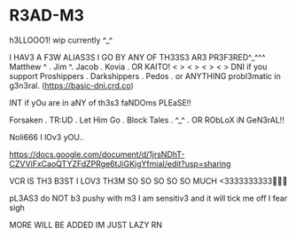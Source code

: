 # R3AD-M3
h3LLOOO1!  wip currently ^_^

I  HAV3 A F3W ALIAS3S I GO BY ANY OF TH33S3 AR3 PR3F3RED^_^^^
Matthew ^ . Jim ^. Jacob . Kovia . OR KAITO!
< > < > < > < > 
DNI if you support Proshippers . Darkshippers . Pedos . or ANYTHING probl3matic in g3n3ral.
(https://basic-dni.crd.co)

INT if yOu are in aNY of th3s3 faNDOms PLEaSE!!

Forsaken . TR:UD . Let Him Go . Block Tales . ^_^ . OR RObLoX iN GeN3rAL!!

Noli666 I lOv3 yOU..

https://docs.google.com/document/d/1jrsNDhT-CZVViFxCaoQTYZFdZPRge6tJiGKjgYfmiaI/edit?usp=sharing


VCR IS TH3 B3ST I LOV3 TH3M SO SO SO SO SO MUCH <3333333333👅👅👅


pL3AS3 do NOT b3 pushy with m3 I am sensitiv3 and it will tick me off I fear sigh

MORE WILL BE ADDED IM JUST LAZY RN

